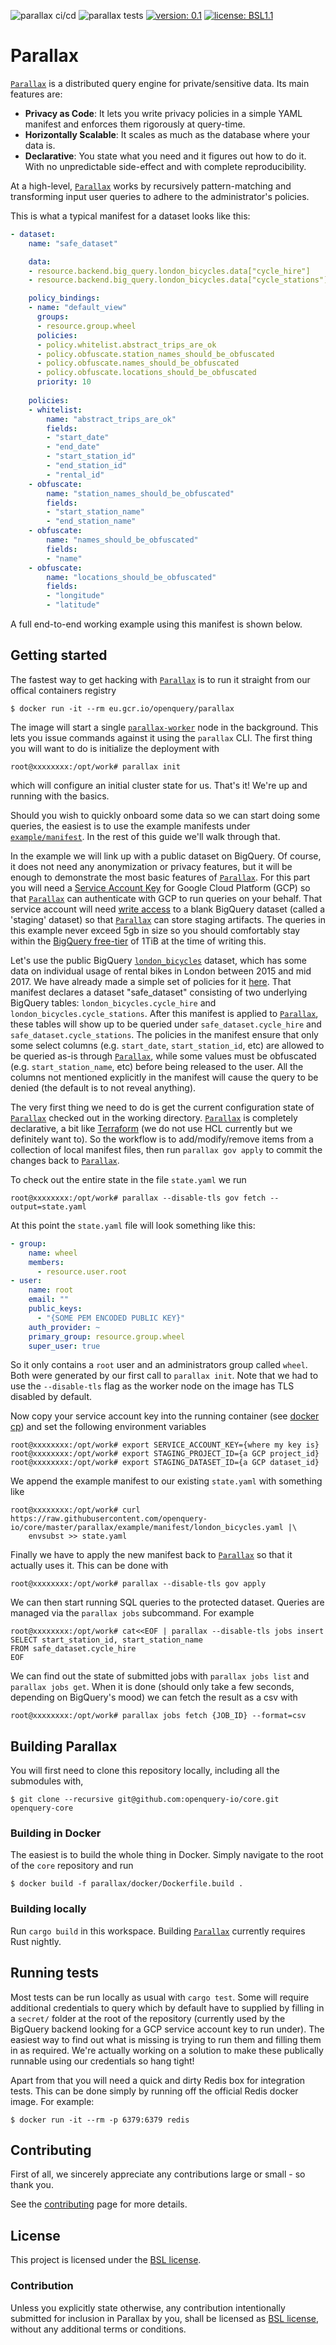 ![parallax ci/cd](https://github.com/openquery-io/core/workflows/parallax%20ci/cd/badge.svg) ![parallax tests](https://github.com/openquery-io/core/workflows/parallax%20tests/badge.svg) [![version: 0.1](https://img.shields.io/badge/version-0.1-orange.svg)](./) [![license: BSL1.1](https://img.shields.io/badge/license-BSL1.1-green.svg)](./LICENSE)

# Parallax

[`Parallax`] is a distributed query engine for private/sensitive data. Its main features are:

- **Privacy as Code**: It lets you write privacy policies in a simple YAML manifest and enforces them rigorously at query-time.
- **Horizontally Scalable**: It scales as much as the database where your data is.
- **Declarative**: You state what you need and it figures out how to do it. With no unpredictable side-effect and with complete reproducibility.

At a high-level, [`Parallax`] works by recursively pattern-matching and transforming input user queries to adhere to the administrator's policies.

This is what a typical manifest for a dataset looks like this:
```yaml
- dataset:
    name: "safe_dataset"

    data:
    - resource.backend.big_query.london_bicycles.data["cycle_hire"]
    - resource.backend.big_query.london_bicycles.data["cycle_stations"]

    policy_bindings:
    - name: "default_view"
      groups:
      - resource.group.wheel
      policies:
      - policy.whitelist.abstract_trips_are_ok
      - policy.obfuscate.station_names_should_be_obfuscated
      - policy.obfuscate.names_should_be_obfuscated
      - policy.obfuscate.locations_should_be_obfuscated
      priority: 10
    
    policies:
    - whitelist:
        name: "abstract_trips_are_ok"
        fields:
        - "start_date"
        - "end_date"
        - "start_station_id"
        - "end_station_id"
        - "rental_id"
    - obfuscate:
        name: "station_names_should_be_obfuscated"
        fields:
        - "start_station_name"
        - "end_station_name"
    - obfuscate:
        name: "names_should_be_obfuscated"
        fields:
        - "name"
    - obfuscate:
        name: "locations_should_be_obfuscated"
        fields:
        - "longitude"
        - "latitude"
```
A full end-to-end working example using this manifest is shown below.

## Getting started

The fastest way to get hacking with [`Parallax`] is to run it straight from our offical containers registry
```console
$ docker run -it --rm eu.gcr.io/openquery/parallax
```
The image will start a single [`parallax-worker`] node in the background. This lets you issue commands against it using the `parallax` CLI. The first thing you will want to do is initialize the deployment with
```console
root@xxxxxxxx:/opt/work# parallax init
```
which will configure an initial cluster state for us. That's it! We're up and running with the basics.

Should you wish to quickly onboard some data so we can start doing some queries, the easiest is to use the example manifests under [`example/manifest`]. In the rest of this guide we'll walk through that.

In the example we will link up with a public dataset on BigQuery. Of course, it does not need any anonymization or privacy features, but it will be enough to demonstrate the most basic features of [`Parallax`]. For this part you will need a [Service Account Key](https://cloud.google.com/iam/docs/service-accounts) for Google Cloud Platform (GCP) so that [`Parallax`] can authenticate with GCP to run queries on your behalf. That service account will need [write access](https://cloud.google.com/bigquery/docs/access-control-primitive-roles) to a blank BigQuery dataset (called a 'staging' dataset) so that [`Parallax`] can store staging artifacts. The queries in this example never exceed 5gb in size so you should comfortably stay within the [BigQuery free-tier](https://cloud.google.com/bigquery/pricing) of 1TiB at the time of writing this.

Let's use the public BigQuery [`london_bicycles`] dataset, which has some data on individual usage of rental bikes in London between 2015 and mid 2017. We have already made a simple set of policies for it [here](example/manifest/london_bicycles.yaml). That manifest declares a dataset "safe_dataset" consisting of two underlying BigQuery tables: `london_bicycles.cycle_hire` and `london_bicycles.cycle_stations`. After this manifest is applied to [`Parallax`], these tables will show up to be queried under `safe_dataset.cycle_hire` and `safe_dataset.cycle_stations`. The policies in the manifest ensure that only some select columns (e.g. `start_date`, `start_station_id`, etc) are allowed to be queried as-is through [`Parallax`], while some values must be obfuscated (e.g. `start_station_name`, etc) before being released to the user. All the columns not mentioned explicitly in the manifest will cause the query to be denied (the default is to not reveal anything).

The very first thing we need to do is get the current configuration state of [`Parallax`] checked out in the working directory. [`Parallax`] is completely declarative, a bit like [Terraform](https://www.terraform.io/) (we do not use HCL currently but we definitely want to). So the workflow is to add/modify/remove items from a collection of local manifest files, then run `parallax gov apply` to commit the changes back to [`Parallax`]. 

To check out the entire state in the file `state.yaml` we run
```console
root@xxxxxxxx:/opt/work# parallax --disable-tls gov fetch --output=state.yaml
```
At this point the `state.yaml` file will look something like this:
```yaml
- group:
    name: wheel
    members:
      - resource.user.root
- user:
    name: root
    email: ""
    public_keys:
      - "{SOME PEM ENCODED PUBLIC KEY}"
    auth_provider: ~
    primary_group: resource.group.wheel
    super_user: true
```
So it only contains a `root` user and an administrators group called `wheel`. Both were generated by our first call to `parallax init`. Note that we had to use the `--disable-tls` flag as the worker node on the image has TLS disabled by default.

Now copy your service account key into the running container (see [docker cp](https://docs.docker.com/engine/reference/commandline/cp/)) and set the following environment variables
```console
root@xxxxxxxx:/opt/work# export SERVICE_ACCOUNT_KEY={where my key is}
root@xxxxxxxx:/opt/work# export STAGING_PROJECT_ID={a GCP project_id}
root@xxxxxxxx:/opt/work# export STAGING_DATASET_ID={a GCP dataset_id}
```
We append the example manifest to our existing `state.yaml` with something like
```console
root@xxxxxxxx:/opt/work# curl https://raw.githubusercontent.com/openquery-io/core/master/parallax/example/manifest/london_bicycles.yaml |\
    envsubst >> state.yaml
```
Finally we have to apply the new manifest back to [`Parallax`] so that it actually uses it. This can be done with
```console
root@xxxxxxxx:/opt/work# parallax --disable-tls gov apply
```
We can then start running SQL queries to the protected dataset. Queries are managed via the `parallax jobs` subcommand. For example
```console
root@xxxxxxxx:/opt/work# cat<<EOF | parallax --disable-tls jobs insert
SELECT start_station_id, start_station_name
FROM safe_dataset.cycle_hire
EOF
```
We can find out the state of submitted jobs with `parallax jobs list` and `parallax jobs get`. When it is done (should only take a few seconds, depending on BigQuery's mood) we can fetch the result as a csv with
```console
root@xxxxxxxx:/opt/work# parallax jobs fetch {JOB_ID} --format=csv
```

## Building Parallax

You will first need to clone this repository locally, including all the submodules with,
```console
$ git clone --recursive git@github.com:openquery-io/core.git openquery-core
```

### Building in Docker
The easiest is to build the whole thing in Docker. Simply navigate to the root of the `core` repository and run 
```console
$ docker build -f parallax/docker/Dockerfile.build .
```

### Building locally
Run `cargo build` in this workspace. Building [`Parallax`] currently requires Rust nightly.

## Running tests

Most tests can be run locally as usual with `cargo test`. Some will require additional credentials to query which by default have to supplied by filling in a `secret/` folder at the root of the repository (currently used by the BigQuery backend looking for a GCP service account key to run under). The easiest way to find out what is missing is trying to run them and filling them in as required. We're actually working on a solution to make these publically runnable using our credentials so hang tight!

Apart from that you will need a quick and dirty Redis box for integration tests. This can be done simply by running off the official Redis docker image. For example:
```console
$ docker run -it --rm -p 6379:6379 redis
```

## Contributing

First of all, we sincerely appreciate any contributions large or small - so thank you.

See the [contributing](CONTRIBUTING.md) page for more details.

## License

This project is licensed under the [BSL license](LICENSE).

### Contribution

Unless you explicitly state otherwise, any contribution intentionally submitted for inclusion in Parallax by you, shall be licensed as [BSL license](LICENSE), without any additional
terms or conditions.


[`Parallax`]: https://github.com/openquery-io/core/tree/master/parallax
[`parallax-worker`]: ./worker
[`example/manifest`]: ./example/manifest
[`london_bicycles`]: https://console.cloud.google.com/marketplace/details/greater-london-authority/london-bicycles?filter=solution-type:dataset&id=95374cac-2834-4fa2-a71f-fc033ccb5ce4
